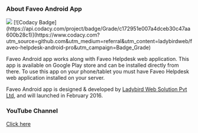 <h3>About Faveo Android App</h3>
<a href="https://gitter.im/ladybirdweb/faveo-helpdesk" target="_blank"><img src="https://badges.gitter.im/ladybirdweb/faveo-helpdesk.svg"></a>
[![Codacy Badge](https://api.codacy.com/project/badge/Grade/c172951e007a4dceb30c47aa600b28c1)](https://www.codacy.com?utm_source=github.com&amp;utm_medium=referral&amp;utm_content=ladybirdweb/faveo-helpdesk-android-pro&amp;utm_campaign=Badge_Grade)
<p>
Faveo Android app works along with Faveo Helpdesk web application. This app is available on Google Play store and can be installed directly from there. To use this app on your phone/tablet you must have Faveo Helpdesk web application installed on your server.
</p>

<p>Faveo Android app is designed & developed by <a href="http://www.ladybirdweb.com/" target="_blank">Ladybird Web Solution Pvt Ltd</a>, and will launched in February 2016.</p>




<h3>YouTube Channel</h3>
<p><a href="https://www.youtube.com/channel/UC-eqh-h241b1janp6sU7Iiw" target="_blank">Click here</a></p>


